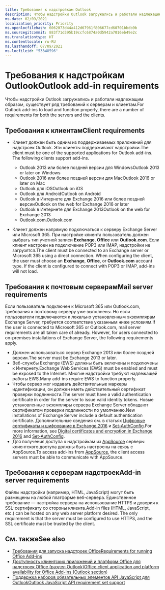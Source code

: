 ```yaml
---
title: Требования к надстройкам Outlook
description: Чтобы надстройки Outlook загружались и работали надлежащим образом, существует ряд требований к серверам и клиентам.
ms.date: 02/09/2021
localization_priority: Priority
ms.openlocfilehash: 6062073d44a412d67961f806677cd60701bbdb9b
ms.sourcegitcommit: 883f71d395b19ccfc6874a0d5942a7016eb49e2c
ms.translationtype: HT
ms.contentlocale: ru-RU
ms.lasthandoff: 07/09/2021
ms.locfileid: "53348596"
---
```

# <a name="outlook-add-in-requirements"></a><span data-ttu-id="a8b5a-103">Требования к надстройкам Outlook</span><span class="sxs-lookup"><span data-stu-id="a8b5a-103">Outlook add-in requirements</span></span>

<span data-ttu-id="a8b5a-104">Чтобы надстройки Outlook загружались и работали надлежащим образом, существует ряд требований к серверам и клиентам.</span><span class="sxs-lookup"><span data-stu-id="a8b5a-104">For Outlook add-ins to load and function properly, there are a number of requirements for both the servers and the clients.</span></span>

## <a name="client-requirements"></a><span data-ttu-id="a8b5a-105">Требования к клиентам</span><span class="sxs-lookup"><span data-stu-id="a8b5a-105">Client requirements</span></span>

- <span data-ttu-id="a8b5a-106">Клиент должен быть одним из поддерживаемых приложений для надстроек Outlook. Эти клиенты поддерживают надстройки.</span><span class="sxs-lookup"><span data-stu-id="a8b5a-106">The client must be one of the supported applications for Outlook add-ins. The following clients support add-ins.</span></span>

  - <span data-ttu-id="a8b5a-107">Outlook 2013 или более поздней версии для Windows</span><span class="sxs-lookup"><span data-stu-id="a8b5a-107">Outlook 2013 or later on Windows</span></span>
  - <span data-ttu-id="a8b5a-108">Outlook 2016 или более поздней версии для Mac</span><span class="sxs-lookup"><span data-stu-id="a8b5a-108">Outlook 2016 or later on Mac</span></span>
  - <span data-ttu-id="a8b5a-109">Outlook для iOS</span><span class="sxs-lookup"><span data-stu-id="a8b5a-109">Outlook on iOS</span></span>
  - <span data-ttu-id="a8b5a-110">Outlook для Android</span><span class="sxs-lookup"><span data-stu-id="a8b5a-110">Outlook on Android</span></span>
  - <span data-ttu-id="a8b5a-111">Outlook в Интернете для Exchange 2016 или более поздней версии</span><span class="sxs-lookup"><span data-stu-id="a8b5a-111">Outlook on the web for Exchange 2016 or later</span></span>
  - <span data-ttu-id="a8b5a-112">Outlook в Интернете для Exchange 2013</span><span class="sxs-lookup"><span data-stu-id="a8b5a-112">Outlook on the web for Exchange 2013</span></span>
  - <span data-ttu-id="a8b5a-113">Outlook.com.</span><span class="sxs-lookup"><span data-stu-id="a8b5a-113">Outlook.com</span></span>

- <span data-ttu-id="a8b5a-p101">Клиент должен напрямую подключаться к серверу Exchange Server или Microsoft 365. При настройке клиента пользователь должен выбрать тип учетной записи **Exchange**, **Office** или **Outlook.com**. Если клиент настроен на подключение POP3 или IMAP, надстройки не загрузятся.</span><span class="sxs-lookup"><span data-stu-id="a8b5a-p101">The client must be connected to an Exchange server or Microsoft 365 using a direct connection. When configuring the client, the user must choose an **Exchange**, **Office**, or **Outlook.com** account type. If the client is configured to connect with POP3 or IMAP, add-ins will not load.</span></span>

## <a name="mail-server-requirements"></a><span data-ttu-id="a8b5a-117">Требования к почтовым серверам</span><span class="sxs-lookup"><span data-stu-id="a8b5a-117">Mail server requirements</span></span>

<span data-ttu-id="a8b5a-p102">Если пользователь подключен к Microsoft 365 или Outlook.com, требования к почтовому серверу уже выполнены. Но если пользователи подключаются к локально установленным экземплярам Exchange Server, требуется соответствие указанным ниже условиям.</span><span class="sxs-lookup"><span data-stu-id="a8b5a-p102">If the user is connected to Microsoft 365 or Outlook.com, mail server requirements are all taken care of already. However, for users connected to on-premises installations of Exchange Server, the following requirements apply.</span></span>

- <span data-ttu-id="a8b5a-120">Должен использоваться сервер Exchange 2013 или более поздней версии.</span><span class="sxs-lookup"><span data-stu-id="a8b5a-120">The server must be Exchange 2013 or later.</span></span>
- <span data-ttu-id="a8b5a-121">Веб-службы Exchange (EWS) должны быть включены и подключены к Интернету.</span><span class="sxs-lookup"><span data-stu-id="a8b5a-121">Exchange Web Services (EWS) must be enabled and must be exposed to the Internet.</span></span> <span data-ttu-id="a8b5a-122">Многие надстройки требуют надлежащей работы EWS.</span><span class="sxs-lookup"><span data-stu-id="a8b5a-122">Many add-ins require EWS to function properly.</span></span>
- <span data-ttu-id="a8b5a-123">Чтобы сервер мог издавать действительные маркеры идентификации, он должен иметь действительный сертификат проверки подлинности.</span><span class="sxs-lookup"><span data-stu-id="a8b5a-123">The server must have a valid authentication certificate in order for the server to issue valid identity tokens.</span></span> <span data-ttu-id="a8b5a-124">Новые установленные экземпляры сервера Exchange Server обладают сертификатом проверки подлинности по умолчанию.</span><span class="sxs-lookup"><span data-stu-id="a8b5a-124">New installations of Exchange Server include a default authentication certificate.</span></span> <span data-ttu-id="a8b5a-125">Дополнительные сведения см. в статьях [Цифровые сертификаты и шифрование в Exchange 2016](/Exchange/architecture/client-access/certificates) и [Set-AuthConfig](/powershell/module/exchange/organization/Set-AuthConfig).</span><span class="sxs-lookup"><span data-stu-id="a8b5a-125">For more information, see [Digital certificates and encryption in Exchange 2016](/Exchange/architecture/client-access/certificates) and [Set-AuthConfig](/powershell/module/exchange/organization/Set-AuthConfig).</span></span>
- <span data-ttu-id="a8b5a-126">Для получения доступа к надстройкам из [AppSource](https://appsource.microsoft.com/marketplace/apps?product=office&page=1&src=office&corrid=a35323d5-0e3d-4cc0-ba44-57537d74aae8&omexanonuid=581941df-1c6f-4eda-89e7-651af8aeaeb2) серверы клиентского доступа должны быть настроены на связь с AppSource.</span><span class="sxs-lookup"><span data-stu-id="a8b5a-126">To access add-ins from [AppSource](https://appsource.microsoft.com/marketplace/apps?product=office&page=1&src=office&corrid=a35323d5-0e3d-4cc0-ba44-57537d74aae8&omexanonuid=581941df-1c6f-4eda-89e7-651af8aeaeb2), the client access servers must be able to communicate with AppSource.</span></span>

## <a name="add-in-server-requirements"></a><span data-ttu-id="a8b5a-127">Требования к серверам надстроек</span><span class="sxs-lookup"><span data-stu-id="a8b5a-127">Add-in server requirements</span></span>

<span data-ttu-id="a8b5a-p105">Файлы надстройки (например, HTML, JavaScript) могут быть размещены на любой платформе веб-сервера. Единственное требование — настройка сервера на использование HTTPS и доверия к SSL-сертификату со стороны клиента.</span><span class="sxs-lookup"><span data-stu-id="a8b5a-p105">Add-in files (HTML, JavaScript, etc.) can be hosted on any web server platform desired. The only requirement is that the server must be configured to use HTTPS, and the SSL certificate must be trusted by the client.</span></span>

## <a name="see-also"></a><span data-ttu-id="a8b5a-130">См. также</span><span class="sxs-lookup"><span data-stu-id="a8b5a-130">See also</span></span>

- [<span data-ttu-id="a8b5a-131">Требования для запуска надстроек Office</span><span class="sxs-lookup"><span data-stu-id="a8b5a-131">Requirements for running Office Add-ins</span></span>](../concepts/requirements-for-running-office-add-ins.md)
- [<span data-ttu-id="a8b5a-132">Доступность клиентских приложений и платформ Office для надстроек Office (раздел Outlook)</span><span class="sxs-lookup"><span data-stu-id="a8b5a-132">Office client application and platform availability for Office Add-ins (Outlook section)</span></span>](../overview/office-add-in-availability.md#outlook)
- [<span data-ttu-id="a8b5a-133">Поддержка наборов обязательных элементов API JavaScript для Outlook</span><span class="sxs-lookup"><span data-stu-id="a8b5a-133">Outlook JavaScript API requirement set support</span></span>](../reference/requirement-sets/outlook-api-requirement-sets.md#requirement-sets-supported-by-exchange-servers-and-outlook-clients)
